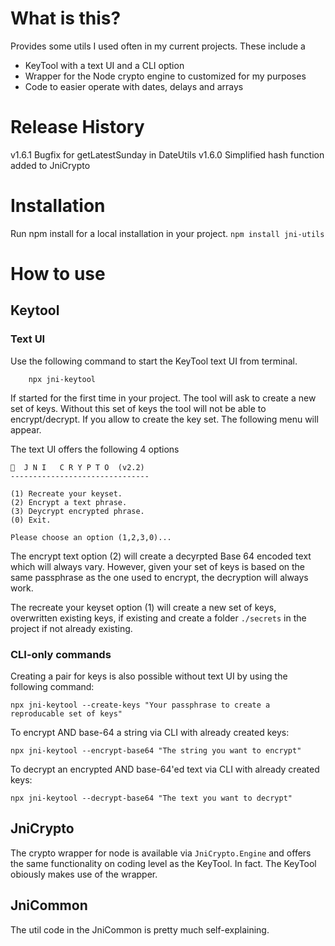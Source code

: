 # What is this?

Provides some utils I used often in my current projects.
These include a 
* KeyTool with a text UI and a CLI option
* Wrapper for the Node crypto engine to customized for my purposes
* Code to easier operate with dates, delays and arrays

# Release History
v1.6.1 Bugfix for getLatestSunday in DateUtils
v1.6.0 Simplified hash function added to JniCrypto


# Installation
Run npm install for a local installation in your project.
`npm install jni-utils`

# How to use

## Keytool

### Text UI
Use the following command to start the KeyTool text UI from terminal.
```
    npx jni-keytool
```
If started for the first time in your project. The tool will ask to create a new set of keys.
Without this set of keys the tool will not be able to encrypt/decrypt.
If you allow to create the key set. The following menu will appear.

The text UI offers the following 4 options
```
🔑  J N I   C R Y P T O  (v2.2)
-------------------------------

(1) Recreate your keyset.
(2) Encrypt a text phrase.
(3) Deycrypt encrypted phrase.
(0) Exit.

Please choose an option (1,2,3,0)...
```

The encrypt text option (2) will create a decyrpted Base 64 encoded text which will always vary.
However, given your set of keys is based on the same passphrase as the one used to encrypt,
the decryption will always work.

The recreate your keyset option (1) will create a new set of keys, overwritten existing keys,
if existing and create a folder `./secrets` in the project if not already existing.

### CLI-only commands

Creating a pair for keys is also possible without text UI by using the following command:
```
npx jni-keytool --create-keys "Your passphrase to create a reproducable set of keys"
```

To encrypt AND base-64 a string via CLI with already created keys:
```
npx jni-keytool --encrypt-base64 "The string you want to encrypt"
```

To decrypt an encrypted AND base-64'ed text via CLI with already created keys:
```
npx jni-keytool --decrypt-base64 "The text you want to decrypt"
```

## JniCrypto

The crypto wrapper for node is available via `JniCrypto.Engine` and offers the same functionality
on coding level as the KeyTool. In fact. The KeyTool obiously makes use of the wrapper.

## JniCommon
The util code in the JniCommon is pretty much self-explaining.